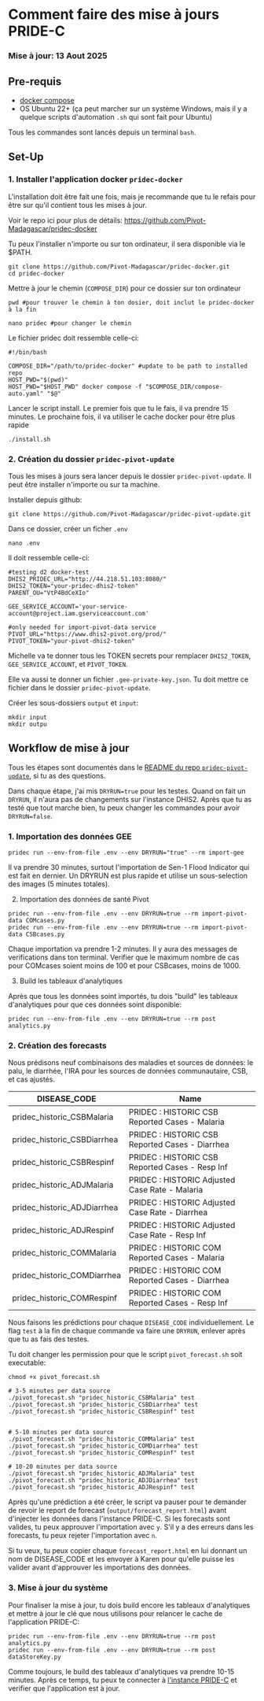 # Comment faire des mise à jours PRIDE-C
### Mise à jour: 13 Aout 2025

## Pre-requis

- [docker compose](https://docs.docker.com/compose/install/)
- OS Ubuntu 22+ (ça peut marcher sur un système Windows, mais il y a quelque scripts d'automation `.sh` qui sont fait pour Ubuntu)

Tous les commandes sont lancés depuis un terminal `bash`.

## Set-Up

### 1. Installer l'application docker `pridec-docker`

L'installation doit être fait une fois, mais je recommande que tu le refais pour être sur qu'il contient tous les mises à jour.

Voir le repo ici pour plus de détails: https://github.com/Pivot-Madagascar/pridec-docker

Tu peux l'installer n'importe ou sur ton ordinateur, il sera disponible via le $PATH.

```
git clone https://github.com/Pivot-Madagascar/pridec-docker.git
cd pridec-docker
```

Mettre à jour le chemin (`COMPOSE_DIR`) pour ce dossier sur ton ordinateur

```
pwd #pour trouver le chemin à ton dosier, doit inclut le pridec-docker à la fin

nano pridec #pour changer le chemin
```

Le fichier pridec doit ressemble celle-ci:

```
#!/bin/bash

COMPOSE_DIR="/path/to/pridec-docker" #update to be path to installed repo
HOST_PWD="$(pwd)"
HOST_PWD="$HOST_PWD" docker compose -f "$COMPOSE_DIR/compose-auto.yaml" "$@"
```

Lancer le script install. Le premier fois que tu le fais, il va prendre 15 minutes. Le prochaine fois, il va utiliser le cache docker pour être plus rapide

```
./install.sh
```

### 2. Création du dossier `pridec-pivot-update`

Tous les mises à jours sera lancer depuis le dossier `pridec-pivot-update`. Il peut être installer n'importe ou sur ta machine.

Installer depuis github:

```
git clone https://github.com/Pivot-Madagascar/pridec-pivot-update.git
```

Dans ce dossier, créer un ficher `.env`

```
nano .env
```

Il doit ressemble celle-ci:

```
#testing d2 docker-test
DHIS2_PRIDEC_URL="http://44.218.51.103:8080/"
DHIS2_TOKEN="your-pridec-dhis2-token"
PARENT_OU="VtP4BdCeXIo"

GEE_SERVICE_ACCOUNT='your-service-account@project.iam.gserviceaccount.com'

#only needed for import-pivot-data service
PIVOT_URL="https://www.dhis2-pivot.org/prod/"
PIVOT_TOKEN="your-pivot-dhis2-token"
```

Michelle va te donner tous les TOKEN secrets pour remplacer `DHIS2_TOKEN`, `GEE_SERVICE_ACCOUNT`, et `PIVOT_TOKEN`.

Elle va aussi te donner un fichier `.gee-private-key.json`. Tu doit mettre ce fichier dans le dossier `pridec-pivot-update`.

Créer les sous-dossiers `output` et `input`:

```
mkdir input
mkdir outpu
```

## Workflow de mise à jour

Tous les étapes sont documentés dans le [README du repo `pridec-pivot-update`](https://github.com/Pivot-Madagascar/pridec-pivot-update/blob/main/README.md), si tu as des questions.

Dans chaque étape, j'ai mis `DRYRUN=true` pour les testes. Quand on fait un `DRYRUN`, il n'aura pas de changements sur l'instance DHIS2. Après que tu as testé que tout marche bien, tu peux changer les commandes pour avoir `DRYRUN=false`.

### 1. Importation des données GEE

```
pridec run --env-from-file .env --env DRYRUN="true" --rm import-gee
```

Il va prendre 30 minutes, surtout l'importation de Sen-1 Flood Indicator qui est fait en dernier. Un DRYRUN est plus rapide et utilise un sous-selection des images (5 minutes totales).

2. Importation des données de santé Pivot

```
pridec run --env-from-file .env --env DRYRUN=true --rm import-pivot-data COMcases.py
pridec run --env-from-file .env --env DRYRUN=true --rm import-pivot-data CSBcases.py
```

Chaque importation va prendre 1-2 minutes. Il y aura des messages de verifications dans ton terminal. Verifier que le maximum nombre de cas pour COMcases soient moins de 100 et pour CSBcases, moins de 1000.

3. Build les tableaux d'analytiques

Après que tous les données soint importés, tu dois "build" les tableaux d'analytiques pour que ces données soint disponible:

```
pridec run --env-from-file .env --env DRYRUN=true --rm post analytics.py
```

### 2. Création des forecasts

Nous prédisons neuf combinaisons des maladies et sources de données: le palu, le diarrhée, l'IRA pour les sources de données communautaire, CSB, et cas ajustés.

| DISEASE_CODE                | Name                                             |
|-----------------------------|--------------------------------------------------|
| pridec_historic_CSBMalaria  | PRIDEC : HISTORIC CSB Reported Cases  - Malaria  |
| pridec_historic_CSBDiarrhea | PRIDEC : HISTORIC CSB Reported Cases  - Diarrhea |
| pridec_historic_CSBRespinf  | PRIDEC : HISTORIC CSB Reported Cases  - Resp Inf |
| pridec_historic_ADJMalaria  | PRIDEC : HISTORIC Adjusted Case Rate  - Malaria  |
| pridec_historic_ADJDiarrhea | PRIDEC : HISTORIC Adjusted Case Rate  - Diarrhea |
| pridec_historic_ADJRespinf  | PRIDEC : HISTORIC Adjusted Case Rate  - Resp Inf |
| pridec_historic_COMMalaria  | PRIDEC : HISTORIC COM Reported Cases  - Malaria  |
| pridec_historic_COMDiarrhea | PRIDEC : HISTORIC COM Reported Cases  - Diarrhea |
| pridec_historic_COMRespinf  | PRIDEC : HISTORIC COM Reported Cases  - Resp Inf |

Nous faisons les prédictions pour chaque `DISEASE_CODE` individuellement. Le flag `test` à la fin de chaque commande va faire une `DRYRUN`, enlever après que tu as fais des testes.

Tu doit changer les permission pour que le script `pivot_forecast.sh` soit executable:

```
chmod +x pivot_forecast.sh
```

```
# 3-5 minutes per data source
./pivot_forecast.sh "pridec_historic_CSBMalaria" test
./pivot_forecast.sh "pridec_historic_CSBDiarrhea" test
./pivot_forecast.sh "pridec_historic_CSBRespinf" test


# 5-10 minutes per data source
./pivot_forecast.sh "pridec_historic_COMMalaria" test
./pivot_forecast.sh "pridec_historic_COMDiarrhea" test
./pivot_forecast.sh "pridec_historic_COMRespinf" test

# 10-20 minutes per data source
./pivot_forecast.sh "pridec_historic_ADJMalaria" test
./pivot_forecast.sh "pridec_historic_ADJDiarrhea" test
./pivot_forecast.sh "pridec_historic_ADJRespinf" test
```

Après qu'une prédiction a été créer, le script va pauser pour te demander de revoir le report de forecast (`output/forecast_report.html`) avant d'injecter les données dans l'instance PRIDE-C. Si les forecasts sont valides, tu peux approuver l'importation avec `y`. S'il y a des erreurs dans les forecasts, tu peux rejeter l'importation avec `n`.

Si tu veux, tu peux copier chaque `forecast_report.html` en lui donnant un nom de DISEASE_CODE et les envoyer à Karen pour qu'elle puisse les valider avant d'approuver les importations des données.

### 3. Mise à jour du système

Pour finaliser la mise à jour, tu dois build encore les tableaux d'analytiques et mettre à jour le clé que nous utilisons pour relancer le cache de l'application PRIDE-C:

```
pridec run --env-from-file .env --env DRYRUN=true --rm post analytics.py
pridec run --env-from-file .env --env DRYRUN=true --rm post dataStoreKey.py
```

Comme toujours, le build des tableaux d'analytiques va prendre 10-15 minutes. Après ce temps, tu peux te connecter à [l'instance PRIDE-C](https://pridec.pivot-dashboard.org/) et verifier que l'application est à jour.
